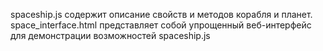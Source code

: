 spaceship.js содержит описание свойств и методов корабля и планет. 
space_interface.html представляет собой упрощенный веб-интерфейс для демонстрации возможностей spaceship.js
